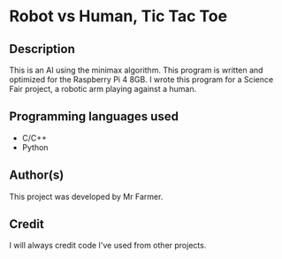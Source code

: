 # Robot vs Human, Tic Tac Toe

## Description
This is an AI using the minimax algorithm. 
This program is written and optimized for the Raspberry Pi 4 8GB. 
I wrote this program for a Science Fair project, a robotic arm playing against a human.

## Programming languages used
- C/C++
- Python

## Author(s)
This project was developed by Mr Farmer.

## Credit
I will always credit code I've used from other projects.
